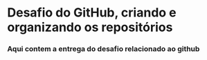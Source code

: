 # Desafio do GitHub, criando e organizando os repositórios

### Aqui contem a entrega do desafio relacionado ao github
